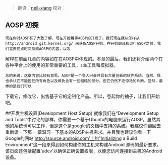 > 翻译：[neil-xiang](https://github.com/neil-xiang)
> 校对：

## AOSP 初探

	现在你对AOSP有了大致了解，现在开始着手AOSP的开发了。我们现在就从怎样从http://android.git.kernel.org/ 来获取AOSP开始。在开始编译和运行ASOP之前，我们需要花点时间探索AOSP的内容，以及
解释在前面几章的内容如在在AOSP中体现的。本章的最后，我们还将介绍两个在各种平台上的使用的非常重要的工具，`adb`工具和模拟器。

	总的来说，这章内容比较有意思。ASOP是一个令人兴奋并具有大量创新的软件系统。当然，我也承认它不能担任所有角色以及难免会有一些粗糙的部分。但它仍然不乏惊艳的片断。显然，最棒的是我们可以
下载它，修改它，出售基于它的定制化产品。所以，卷起你的袖子，让我们开始吧。

##开发主机设置(Development Host Setup)
	就像我们在“Development Setup and Tools“中讨论的那样，你需要一个基于Ubuntu的电脑来运行AOSP。虽然其他的系统也可以工作，但是这个是google的文档中支持的系统。我建议你翻回去重新读一下那一
章温习一下基本的AOSP主机需求。并且我也建议你看一下Google的网站‘http://source.android.com’上的”Initializing a Build Environment“这一段来得到如何构建你的主机来构建Android 源码的最新要求。
该页面还包括配置‘udev’以确保正确设置权限，以便您访问连接到主机的Android设备。

